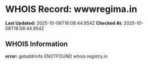 # WHOIS Record: wwwregima.in

**Last Updated:** 2025-10-08T16:08:44.954Z
**Checked At:** 2025-10-08T16:08:44.954Z

## WHOIS Information

**error:** getaddrinfo ENOTFOUND whois.registry.in

